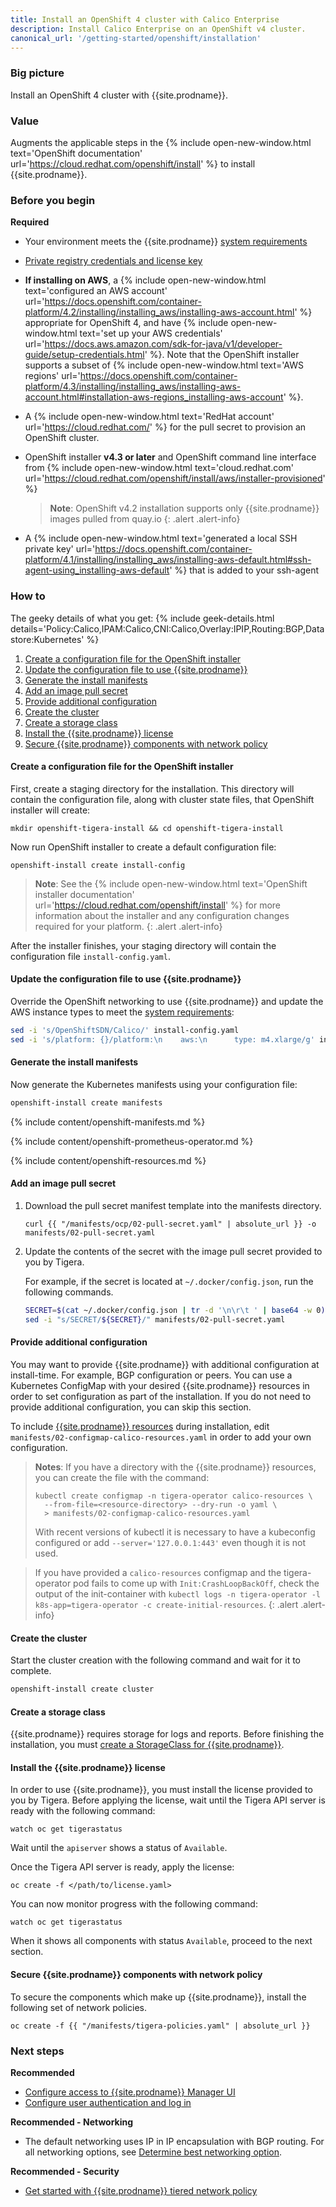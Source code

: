 ```yaml
---
title: Install an OpenShift 4 cluster with Calico Enterprise
description: Install Calico Enterprise on an OpenShift v4 cluster.
canonical_url: '/getting-started/openshift/installation'
---
```


### Big picture

Install an OpenShift 4 cluster with {{site.prodname}}.

### Value

Augments the applicable steps in the {% include open-new-window.html text='OpenShift documentation' url='https://cloud.redhat.com/openshift/install' %} to install {{site.prodname}}.

### Before you begin

**Required**

- Your environment meets the {{site.prodname}} [system requirements]({{site.baseurl}}/getting-started/openshift/requirements)

- [Private registry credentials and license key]({{site.baseurl}}/getting-started/calico-enterprise)

- **If installing on AWS**, a {% include open-new-window.html text='configured an AWS account' url='https://docs.openshift.com/container-platform/4.2/installing/installing_aws/installing-aws-account.html' %} appropriate for OpenShift 4,
  and have {% include open-new-window.html text='set up your AWS credentials' url='https://docs.aws.amazon.com/sdk-for-java/v1/developer-guide/setup-credentials.html' %}. Note that the OpenShift installer supports a subset of {% include open-new-window.html text='AWS regions' url='https://docs.openshift.com/container-platform/4.3/installing/installing_aws/installing-aws-account.html#installation-aws-regions_installing-aws-account' %}.

- A {% include open-new-window.html text='RedHat account' url='https://cloud.redhat.com/' %} for the pull secret to provision an OpenShift cluster.

- OpenShift installer **v4.3 or later** and OpenShift command line interface from {% include open-new-window.html text='cloud.redhat.com' url='https://cloud.redhat.com/openshift/install/aws/installer-provisioned' %}

  > **Note**: OpenShift v4.2 installation supports only {{site.prodname}} images pulled from quay.io
  {: .alert .alert-info}

- A {% include open-new-window.html text='generated a local SSH private key' url='https://docs.openshift.com/container-platform/4.1/installing/installing_aws/installing-aws-default.html#ssh-agent-using_installing-aws-default' %} that is added to your ssh-agent

### How to

The geeky details of what you get:
{% include geek-details.html details='Policy:Calico,IPAM:Calico,CNI:Calico,Overlay:IPIP,Routing:BGP,Datastore:Kubernetes' %}

1. [Create a configuration file for the OpenShift installer](#create-a-configuration-file-for-the-openshift-installer)
1. [Update the configuration file to use {{site.prodname}}](#update-the-configuration-file-to-use-calico-enterprise)
1. [Generate the install manifests](#generate-the-install-manifests)
1. [Add an image pull secret](#add-an-image-pull-secret)
1. [Provide additional configuration](#provide-additional-configuration)
1. [Create the cluster](#create-the-cluster)
1. [Create a storage class](#create-a-storage-class)
1. [Install the {{site.prodname}} license](#install-the-calico-enterprise-license)
1. [Secure {{site.prodname}} components with network policy](#secure-calico-enterprise-components-with-network-policy)

#### Create a configuration file for the OpenShift installer

First, create a staging directory for the installation. This directory will contain the configuration file, along with cluster state files, that OpenShift installer will create:

```
mkdir openshift-tigera-install && cd openshift-tigera-install
```

Now run OpenShift installer to create a default configuration file:

```
openshift-install create install-config
```

> **Note**: See the {% include open-new-window.html text='OpenShift installer documentation' url='https://cloud.redhat.com/openshift/install' %} for more information
> about the installer and any configuration changes required for your platform.
{: .alert .alert-info}

After the installer finishes, your staging directory will contain the configuration file `install-config.yaml`.

#### Update the configuration file to use {{site.prodname}}

Override the OpenShift networking to use {{site.prodname}} and update the AWS instance types to meet the [system requirements]({{site.baseurl}}/getting-started/openshift/requirements):

```bash
sed -i 's/OpenShiftSDN/Calico/' install-config.yaml
sed -i 's/platform: {}/platform:\n    aws:\n      type: m4.xlarge/g' install-config.yaml
```

#### Generate the install manifests

Now generate the Kubernetes manifests using your configuration file:

```bash
openshift-install create manifests
```

{% include content/openshift-manifests.md %}

{% include content/openshift-prometheus-operator.md %}

{% include content/openshift-resources.md %}

#### Add an image pull secret

1. Download the pull secret manifest template into the manifests directory.

   ```
   curl {{ "/manifests/ocp/02-pull-secret.yaml" | absolute_url }} -o manifests/02-pull-secret.yaml
   ```

1. Update the contents of the secret with the image pull secret provided to you by Tigera.

   For example, if the secret is located at `~/.docker/config.json`, run the following commands.

   ```bash
   SECRET=$(cat ~/.docker/config.json | tr -d '\n\r\t ' | base64 -w 0)
   sed -i "s/SECRET/${SECRET}/" manifests/02-pull-secret.yaml
   ```
#### Provide additional configuration

You may want to provide {{site.prodname}} with additional configuration at install-time. For example, BGP configuration or peers. You can use a Kubernetes ConfigMap with your desired {{site.prodname}} resources in order to set configuration as part of the installation. If you do not need to provide additional configuration, you can skip this section.

To include [{{site.prodname}} resources]({{site.baseurl}}/reference/resources) during installation, edit `manifests/02-configmap-calico-resources.yaml` in order to add your own configuration.

> **Notes**: If you have a directory with the {{site.prodname}} resources, you can create the file with the command:
> ```
> kubectl create configmap -n tigera-operator calico-resources \
>   --from-file=<resource-directory> --dry-run -o yaml \
>   > manifests/02-configmap-calico-resources.yaml
> ```
> With recent versions of kubectl it is necessary to have a kubeconfig configured or add `--server='127.0.0.1:443'`
> even though it is not used.

> If you have provided a `calico-resources` configmap and the tigera-operator pod fails to come up with `Init:CrashLoopBackOff`,
> check the output of the init-container with `kubectl logs -n tigera-operator -l k8s-app=tigera-operator -c create-initial-resources`.
{: .alert .alert-info}

#### Create the cluster

Start the cluster creation with the following command and wait for it to complete.

```bash
openshift-install create cluster
```

#### Create a storage class

{{site.prodname}} requires storage for logs and reports. Before finishing the installation, you must [create a StorageClass for {{site.prodname}}]({{site.baseurl}}/getting-started/create-storage).

#### Install the {{site.prodname}} license

In order to use {{site.prodname}}, you must install the license provided to you by Tigera.
Before applying the license, wait until the Tigera API server is ready with the following command:

```
watch oc get tigerastatus
```

Wait until the `apiserver` shows a status of `Available`.

Once the Tigera API server is ready, apply the license:

```
oc create -f </path/to/license.yaml>
```

You can now monitor progress with the following command:

```
watch oc get tigerastatus
```

When it shows all components with status `Available`, proceed to the next section.

#### Secure {{site.prodname}} components with network policy

To secure the components which make up {{site.prodname}}, install the following set of network policies.

```
oc create -f {{ "/manifests/tigera-policies.yaml" | absolute_url }}
```

### Next steps

**Recommended**

- [Configure access to {{site.prodname}} Manager UI]({{site.baseurl}}/getting-started/cnx/access-the-manager)
- [Configure user authentication and log in]({{site.baseurl}}/getting-started/cnx/create-user-login)

**Recommended - Networking**

- The default networking uses IP in IP encapsulation with BGP routing. For all networking options, see [Determine best networking option]({{site.baseurl}}/networking/determine-best-networking).

**Recommended - Security**

- [Get started with {{site.prodname}} tiered network policy]({{site.baseurl}}/security/tiered-policy)
